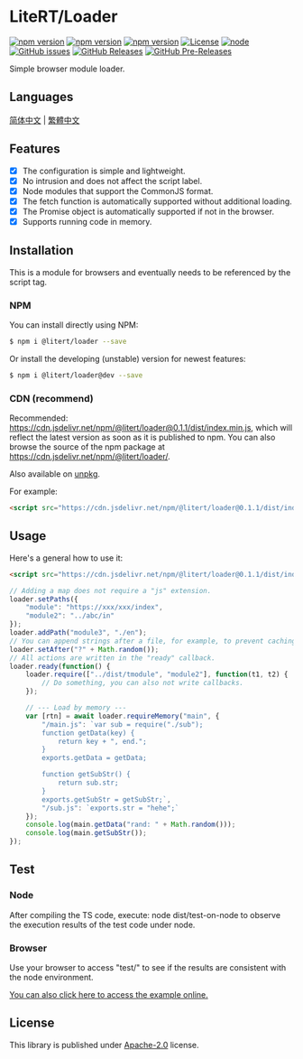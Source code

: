# LiteRT/Loader

[![npm version](https://img.shields.io/npm/v/@litert/loader.svg?colorB=brightgreen)](https://www.npmjs.com/package/@litert/loader "Stable Version")
[![npm version](https://img.shields.io/npm/v/@litert/loader/dev.svg)](https://www.npmjs.com/package/@litert/loader "Development Version")
[![npm version](https://img.shields.io/npm/v/@litert/loader/beta.svg)](https://www.npmjs.com/package/@litert/loader "Beta Version")
[![License](https://img.shields.io/github/license/litert/loader.js.svg)](https://github.com/litert/loader.js/blob/master/LICENSE)
[![node](https://img.shields.io/node/v/@litert/loader.svg?colorB=brightgreen)](https://nodejs.org/dist/latest-v12.x/)
[![GitHub issues](https://img.shields.io/github/issues/litert/loader.js.svg)](https://github.com/litert/loader.js/issues)
[![GitHub Releases](https://img.shields.io/github/release/litert/loader.js.svg)](https://github.com/litert/loader.js/releases "Stable Release")
[![GitHub Pre-Releases](https://img.shields.io/github/release/litert/loader.js/all.svg)](https://github.com/litert/loader.js/releases "Pre-Release")

Simple browser module loader.

## Languages

[简体中文](doc/README.zh-CN.md) | [繁體中文](doc/README.zh-TW.md)

## Features

- [x] The configuration is simple and lightweight.  
- [x] No intrusion and does not affect the script label.  
- [x] Node modules that support the CommonJS format.  
- [x] The fetch function is automatically supported without additional loading.  
- [x] The Promise object is automatically supported if not in the browser.  
- [x] Supports running code in memory.

## Installation

This is a module for browsers and eventually needs to be referenced by the script tag.

### NPM

You can install directly using NPM:

```sh
$ npm i @litert/loader --save
```

Or install the developing (unstable) version for newest features:

```sh
$ npm i @litert/loader@dev --save
```

### CDN (recommend)

Recommended: https://cdn.jsdelivr.net/npm/@litert/loader@0.1.1/dist/index.min.js, which will reflect the latest version as soon as it is published to npm. You can also browse the source of the npm package at https://cdn.jsdelivr.net/npm/@litert/loader/.

Also available on [unpkg](https://unpkg.com/@litert/loader@0.1.1/dist/index.min.js).

For example:

```html
<script src="https://cdn.jsdelivr.net/npm/@litert/loader@0.1.1/dist/index.min.js"></script>
```

## Usage

Here's a general how to use it:

```html
<script src="https://cdn.jsdelivr.net/npm/@litert/loader@0.1.1/dist/index.min.js"></script>
```

```javascript
// Adding a map does not require a "js" extension.
loader.setPaths({
    "module": "https://xxx/xxx/index",
    "module2": "../abc/in"
});
loader.addPath("module3", "./en");
// You can append strings after a file, for example, to prevent caching.
loader.setAfter("?" + Math.random());
// All actions are written in the "ready" callback.
loader.ready(function() {
    loader.require(["../dist/tmodule", "module2"], function(t1, t2) {
        // Do something, you can also not write callbacks.
    });

    // --- Load by memory ---
    var [rtn] = await loader.requireMemory("main", {
        "/main.js": `var sub = require("./sub");
        function getData(key) {
            return key + ", end.";
        }
        exports.getData = getData;

        function getSubStr() {
            return sub.str;
        }
        exports.getSubStr = getSubStr;`,
        "/sub.js": `exports.str = "hehe";`
    });
    console.log(main.getData("rand: " + Math.random()));
    console.log(main.getSubStr());
});
```

## Test

### Node

After compiling the TS code, execute: node dist/test-on-node to observe the execution results of the test code under node.

### Browser

Use your browser to access "test/" to see if the results are consistent with the node environment.

[You can also click here to access the example online.](https://litert.github.io/loader.js/test/)

## License

This library is published under [Apache-2.0](./LICENSE) license.